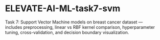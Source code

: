 # ELEVATE-AI-ML-task7-svm
Task 7: Support Vector Machine models on breast cancer dataset — includes preprocessing, linear vs RBF kernel comparison, hyperparameter tuning, cross-validation, and decision boundary visualization.
